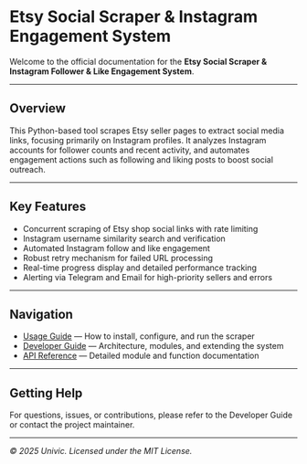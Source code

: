 # Etsy Social Scraper & Instagram Engagement System

Welcome to the official documentation for the **Etsy Social Scraper & Instagram Follower & Like Engagement System**.

---

## Overview

This Python-based tool scrapes Etsy seller pages to extract social media links, focusing primarily on Instagram profiles. It analyzes Instagram accounts for follower counts and recent activity, and automates engagement actions such as following and liking posts to boost social outreach.

---

## Key Features

- Concurrent scraping of Etsy shop social links with rate limiting  
- Instagram username similarity search and verification  
- Automated Instagram follow and like engagement  
- Robust retry mechanism for failed URL processing  
- Real-time progress display and detailed performance tracking  
- Alerting via Telegram and Email for high-priority sellers and errors  

---

## Navigation

- [Usage Guide](usage.md) — How to install, configure, and run the scraper  
- [Developer Guide](developer_guide.md) — Architecture, modules, and extending the system  
- [API Reference](api_reference.md) — Detailed module and function documentation  

---

## Getting Help

For questions, issues, or contributions, please refer to the Developer Guide or contact the project maintainer.

---

*© 2025 Univic. Licensed under the MIT License.*
